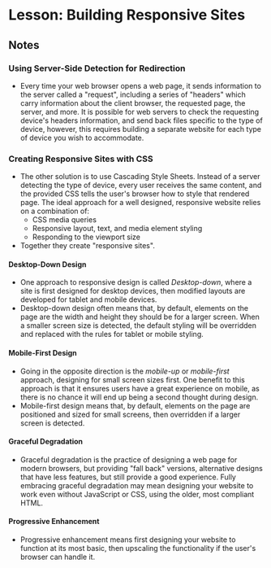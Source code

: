 # Lesson: Building Responsive Sites

## Notes

### Using Server-Side Detection for Redirection

- Every time your web browser opens a web page, it sends information to the server called a "request", including a series of "headers" which carry information about the client browser, the requested page, the server, and more. It is possible for web servers to check the requesting device's headers information, and send back files specific to the type of device, however, this requires building a separate website for each type of device you wish to accommodate.

### Creating Responsive Sites with CSS

- The other solution is to use Cascading Style Sheets. Instead of a server detecting the type of device, every user receives the same content, and the provided CSS tells the user's browser how to style that rendered page. The ideal approach for a well designed, responsive website relies on a combination of:
  - CSS media queries
  - Responsive layout, text, and media element styling
  - Responding to the viewport size
- Together they create "responsive sites".

#### Desktop-Down Design

- One approach to responsive design is called _Desktop-down_, where a site is first designed for desktop devices, then modified layouts are developed for tablet and mobile devices.
- Desktop-down design often means that, by default, elements on the page are the width and height they should be for a larger screen. When a smaller screen size is detected, the default styling will be overridden and replaced with the rules for tablet or mobile styling.

#### Mobile-First Design

- Going in the opposite direction is the _mobile-up_ or _mobile-first_ approach, designing for small screen sizes first. One benefit to this approach is that it ensures users have a great experience on mobile, as there is no chance it will end up being a second thought during design.
- Mobile-first design means that, by default, elements on the page are positioned and sized for small screens, then overridden if a larger screen is detected.

#### Graceful Degradation

- Graceful degradation is the practice of designing a web page for modern browsers, but providing "fall back" versions, alternative designs that have less features, but still provide a good experience. Fully embracing graceful degradation may mean designing your website to work even without JavaScript or CSS, using the older, most compliant HTML.

#### Progressive Enhancement

- Progressive enhancement means first designing your website to function at its most basic, then upscaling the functionality if the user's browser can handle it.